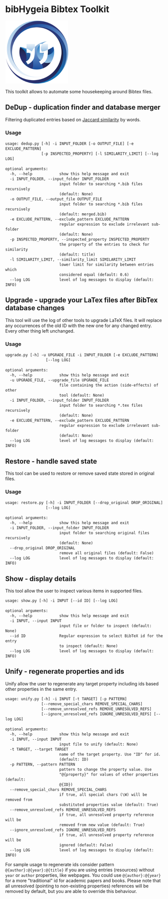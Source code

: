 # bibHygeia Bibtex Toolkit

<img src="/media/bibHygeia.png" alt="logo" width="200"/>

This toolkit allows to automate some housekeeping around Bibtex files.

## DeDup - duplication finder and database merger

Filtering duplicated entries based on [Jaccard similarity](https://en.wikipedia.org/wiki/Jaccard_index) by words.

### Usage
```
usage: dedup.py [-h] -i INPUT_FOLDER [-o OUTPUT_FILE] [-e EXCLUDE_PATTERN]
                [-p INSPECTED_PROPERTY] [-l SIMILARITY_LIMIT] [--log LOG]

optional arguments:
  -h, --help            show this help message and exit
  -i INPUT_FOLDER, --input_folder INPUT_FOLDER
                        input folder to searching *.bib files recursively
                        (default: None)
  -o OUTPUT_FILE, --output_file OUTPUT_FILE
                        input folder to searching *.bib files recursively
                        (default: merged.bib)
  -e EXCLUDE_PATTERN, --exclude_pattern EXCLUDE_PATTERN
                        regular expression to exclude irrelevant sub-folder
                        (default: None)
  -p INSPECTED_PROPERTY, --inspected_property INSPECTED_PROPERTY
                        the property of the entries to check for similarity
                        (default: title)
  -l SIMILARITY_LIMIT, --similarity_limit SIMILARITY_LIMIT
                        lower limit for similarity between entries which
                        considered equal (default: 0.6)
  --log LOG             level of log messages to display (default: INFO)
```

## Upgrade - upgrade your LaTex files after BibTex database changes

This tool will use the log of other tools to upgrade LaTeX files. It will replace any occurrences of the old ID with the new one for any changed entry. Every other thing left unchanged.

### Usage
```
upgrade.py [-h] -u UPGRADE_FILE -i INPUT_FOLDER [-e EXCLUDE_PATTERN]
                  [--log LOG]

optional arguments:
  -h, --help            show this help message and exit
  -u UPGRADE_FILE, --upgrade_file UPGRADE_FILE
                        file containing the action (side-effects) of other
                        tool (default: None)
  -i INPUT_FOLDER, --input_folder INPUT_FOLDER
                        input folder to searching *.tex files recursively
                        (default: None)
  -e EXCLUDE_PATTERN, --exclude_pattern EXCLUDE_PATTERN
                        regular expression to exclude irrelevant sub-folder
                        (default: None)
  --log LOG             level of log messages to display (default: INFO)
```

## Restore - handle saved state

This tool can be used to restore or remove saved state stored in original files.

### Usage
```
usage: restore.py [-h] -i INPUT_FOLDER [--drop_original DROP_ORIGINAL]
                  [--log LOG]

optional arguments:
  -h, --help            show this help message and exit
  -i INPUT_FOLDER, --input_folder INPUT_FOLDER
                        input folder to searching original files recursively
                        (default: None)
  --drop_original DROP_ORIGINAL
                        remove all original files (default: False)
  --log LOG             level of log messages to display (default: INFO)
```

## Show - display details

This tool allow the user to inspect various items in supported files.

```
usage: show.py [-h] -i INPUT [--id ID] [--log LOG]

optional arguments:
  -h, --help            show this help message and exit
  -i INPUT, --input INPUT
                        input file or folder to inspect (default: None)
  --id ID               Regular expression to select BibTeX id for the entry
                        to inspect (default: None)
  --log LOG             level of log messages to display (default: INFO)
```

## Unify - regenerate properties and ids

Unify allow the user to regenerate any target property including ids based other properties in the same entry.

```
usage: unify.py [-h] -i INPUT [-t TARGET] [-p PATTERN]
                [--remove_special_chars REMOVE_SPECIAL_CHARS]
                [--remove_unresolved_refs REMOVE_UNRESOLVED_REFS]
                [--ignore_unresolved_refs IGNORE_UNRESOLVED_REFS] [--log LOG]

optional arguments:
  -h, --help            show this help message and exit
  -i INPUT, --input INPUT
                        input file to unify (default: None)
  -t TARGET, --target TARGET
                        name of the target property. Use "ID" for id.
                        (default: ID)
  -p PATTERN, --pattern PATTERN
                        pattern to change the property value. Use
                        "@{property}" for values of other properties (default:
                        @{ID})
  --remove_special_chars REMOVE_SPECIAL_CHARS
                        if true, all special chars (\W) will be removed from
                        substituted properties value (default: True)
  --remove_unresolved_refs REMOVE_UNRESOLVED_REFS
                        if true, all unresolved property reference will be
                        removed from new value (default: True)
  --ignore_unresolved_refs IGNORE_UNRESOLVED_REFS
                        if true, all unresolved property reference will be
                        ignored (default: False)
  --log LOG             level of log messages to display (default: INFO)
```

For sample usage to regenerate ids consider pattern `@{author}:@{year}:@{title}` if you are using entries (resources) without `year` or `author` properties, like webpages.
You could use `@{author}:@{year}` for a more "traditional" id for academic papers and books.
Please note that all unresolved (pointing to non-existing properties) references will be removed by default,
but you are able to override this behaviour.